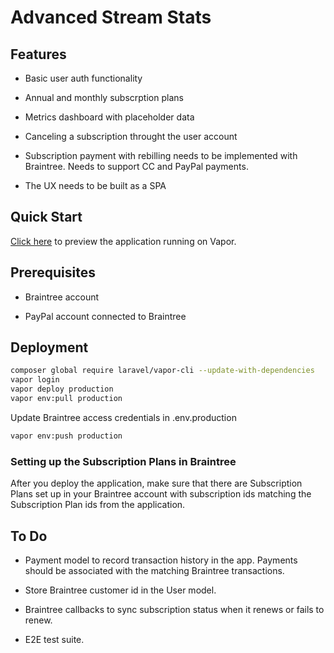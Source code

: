 # Advanced Stream Stats

## Features

* Basic user auth functionality

* Annual and monthly subscrption plans

* Metrics dashboard with placeholder data

* Canceling a subscription throught the user account

* Subscription payment with rebilling needs to be implemented with Braintree. Needs to support CC and PayPal payments.

* The UX needs to be built as a SPA

## Quick Start

[Click here](https://cgivr5765bjarthvzdes4le6iq0pdykp.lambda-url.us-east-1.on.aws/) to preview the application
running on Vapor.

## Prerequisites

* Braintree account

* PayPal account connected to Braintree

## Deployment

```sh
composer global require laravel/vapor-cli --update-with-dependencies
vapor login
vapor deploy production
vapor env:pull production
```

Update Braintree access credentials in .env.production

```sh
vapor env:push production
```

### Setting up the Subscription Plans in Braintree

After you deploy the application, make sure that there are Subscription Plans set up in your Braintree account with subscription ids matching the Subscription Plan ids from the application.

## To Do

* Payment model to record transaction history in the app. Payments should be associated with the matching Braintree transactions.

* Store Braintree customer id in the User model.

* Braintree callbacks to sync subscription status when it renews or fails to renew.

* E2E test suite.